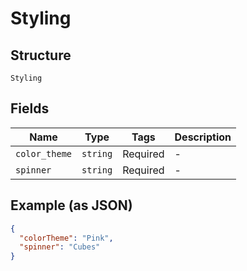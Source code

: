
# Styling

## Structure

`Styling`

## Fields

| Name | Type | Tags | Description |
|  --- | --- | --- | --- |
| `color_theme` | `string` | Required | - |
| `spinner` | `string` | Required | - |

## Example (as JSON)

```json
{
  "colorTheme": "Pink",
  "spinner": "Cubes"
}
```

